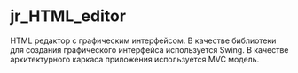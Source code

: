 # jr_HTML_editor
HTML редактор с графическим интерфейсом. 
В качестве библиотеки для создания графического интерфейса используется Swing. 
В качестве архитектурного каркаса приложения используется MVC модель.
